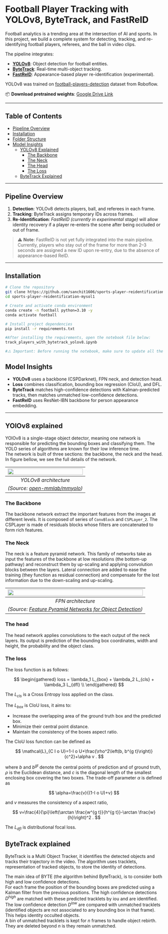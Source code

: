 # Football Player Tracking with YOLOv8, ByteTrack, and FastReID <!-- omit from toc -->

Football analytics is a trending area at the intersection of AI and sports. In this project, we build a complete system for detecting, tracking, and re-identifying football players, referees, and the ball in video clips.

The pipeline integrates:

* **[YOLOv8](https://github.com/ultralytics/ultralytics)**: Object detection for football entities.
* **[ByteTrack](https://github.com/ifzhang/ByteTrack)**: Real-time multi-object tracking.
* **[FastReID](https://github.com/JDAI-CV/fast-reid)**: Appearance-based player re-identification (experimental).

YOLOv8 was trained on [football-players-detection](https://universe.roboflow.com/roboflow-jvuqo/football-players-detection-3zvbc) dataset from Roboflow.

📦 **Download pretrained weights**: [Google Drive Link](https://drive.google.com/drive/folders/1ssaMH89UP9WGeZU_E9rQNzYxasQ6yp8t?usp=sharing)

---

## Table of Contents <!-- omit from toc -->

* [Pipeline Overview](#pipeline-overview)
* [Installation](#installation)
* [Folder Structure](#folder-structure)
* [Model Insights](#model-insights)
  - [YOLOv8 Explained](#yolov8-explained)
    - [The Backbone](#the-backbone)
    - [The Neck](#the-neck)
    - [The Head](#the-head)
    - [The Loss](#the-loss)
  - [ByteTrack Explained](#bytetrack-explained)

---

## Pipeline Overview

1. **Detection**: YOLOv8 detects players, ball, and referees in each frame.
2. **Tracking**: ByteTrack assigns temporary IDs across frames.
3. **Re-Identification**: *FastReID (currently in experimental stage)* will allow identity recovery if a player re-enters the scene after being occluded or out of frame.

> ⚠️ **Note**: FastReID is not yet fully integrated into the main pipeline. Currently, players who stay out of the frame for more than 2–3 seconds are assigned a new ID upon re-entry, due to the absence of appearance-based ReID.

---

## Installation

```bash
# Clone the repository
git clone https://github.com/sanchit1606/sports-player-reidentification-mysol1.git
cd sports-player-reidentification-mysol1

# Create and activate conda environment
conda create -n football python=3.10 -y
conda activate football

# Install project dependencies
pip install -r requirements.txt

#After installing the requirements, open the notebook file below:
track_players_with_bytetrack_yolov8.ipynb

#⚠️ Important: Before running the notebook, make sure to update all the file paths according to your local setup

```

## Model Insights

* **YOLOv8** uses a backbone (CSPDarknet), FPN neck, and detection head.
* **Loss** combines classification, bounding box regression (CIoU), and DFL.
* **ByteTrack** matches high-confidence detections with Kalman-predicted tracks, then matches unmatched low-confidence detections.
* **FastReID** uses ResNet-IBN backbone for person appearance embedding.

---
## YOlOv8 explained 

YOlOv8 is a single-stage object detector, meaning one network is responsible for predicting the bounding boxes and classifying them. The YOLO series of algorithms are known for their low inference time.  
The network is built of three sections: the backbone, the neck and the head. In figure bellow, we see the full details of the network.

<div align="center">

| <img width="100%" src="https://user-images.githubusercontent.com/27466624/211974251-8de633c8-090c-47c9-ba52-4941dc9e3a48.jpg"> | 
|:--:| 
| *YOLOv8 architecture* |
| *(Source: [ open-mmlab/mmyolo](https://github.com/open-mmlab/mmyolo/tree/main/configs/yolov8))* |
</div>

### The Backbone
The backbone network extract the important features from the images at different levels. It is composed of series of ``ConvBlock`` and ``CSPLayer_2``. The CSPLayer is made of residuals blocks whose filters are concatenated to form rich features.

### The Neck
The neck is a feature pyramid network. This family of networks take as input the features of the backbone at low resolutions (the bottom-up pathway) and reconstruct them by up-scaling and applying convolution blocks between the layers. Lateral connection are added to ease the training (they function as residual connection) and compensate for the lost information due to the down-scaling and up-scaling.

<div align="center">

| <img width="100%" src="https://miro.medium.com/max/640/1*aMRoAN7CtD1gdzTaZIT5gA.webp"> | 
|:--:| 
| *FPN architecture* |
| *(Source: [Feature Pyramid Networks for Object Detection](https://arxiv.org/pdf/1612.03144.pdf))* |
</div>

### The head

The head network applies convolutions to the each output of the neck layers. Its output is prediction of the bounding box coordinates, width and height, the probability and the object class.

### The loss 
The loss function is as follows:

$$
\begin{gathered}
loss = \lambda_1 L_{box} + \lambda_2 L_{cls} + \lambda_3 L_{dfl} \\
\end{gathered}
$$

The $L_{cls}$ is a Cross Entropy loss applied on the class.

The $L_{box}$ is CIoU loss, it aims to:

* Increase the overlapping area of the ground truth box and the predicted box.
* Minimize their central point distance.
* Maintain the consistency of the boxes aspect ratio.


The CIoU loss function can be defined as

$$
\mathcal{L}_{C I o U}=1-I o U+\frac{\rho^2\left(b, b^{g t}\right)}{c^2}+\alpha v .
$$

where $b$ and $b^{gt}$ denote the central points of prediction and of ground truth, $\rho$ is the Euclidean distance, and $c$ is the diagonal length of the smallest enclosing box covering the two boxes. The trade-off parameter $\alpha$ is defined as

$$
\alpha=\frac{v}{(1-I o U)+v}
$$

and $v$ measures the consistency of a aspect ratio,

$$
v=\frac{4}{\pi}\left(\arctan \frac{w^{g t}}{h^{g t}}-\arctan \frac{w}{h}\right)^2 .
$$

The $L_{dfl}$ is distributional focal loss.

## ByteTrack explained

ByteTrack is a Multi Object Tracker, it identifies the detected objects and tracks their trajectory in the video. The algorithm uses tracklets, representation of tracked objects, to store the identity of detections.

The main idea of BYTE (the algorithm behind ByteTrack), is to consider both high and low confidence detections.  
For each frame the position of the bounding boxes are predicted using a Kalman filter from the previous positions. The high confidence detections $D^{high}$ are matched with these predicted tracklets by iou and are identified.  
The low confidence detection $D^{low}$ are compared with unmatched tracklets (identified objects are not associated to any bounding box in that frame). This helps identity occulted objects.  
A bin of unmatched tracklets is kept for $n$ frames to handle object rebirth. They are deleted beyond $n$ is they remain unmatched.
